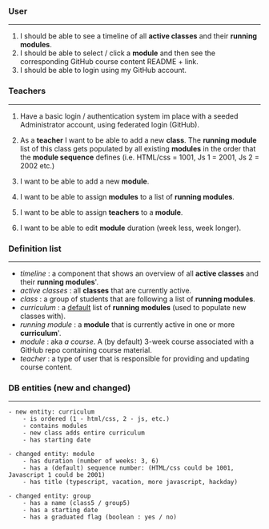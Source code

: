 
### User
---
1. I should be able to see a timeline of all **active classes** and their **running modules**.
2. I should be able to select / click a **module** and then see the corresponding GitHub course content README + link.
3. I should be able to login using my GitHub account.


### Teachers
---
1. Have a basic login / authentication system im place with a seeded Administrator account, using federated login (GitHub).
2. As a **teacher** I want to be able to add a new **class**. The **running module** list of this class gets populated by all existing **modules** in the order that the **module sequence** defines (i.e. HTML/css = 1001, Js 1 = 2001, Js 2 = 2002 etc.)

3. I want to be able to add a new **module**.
4. I want to be able to assign **modules** to a list of **running modules**.
5. I want to be able to assign **teachers** to a **module**.
6. I want to be able to edit **module** duration (week less, week longer).


### Definition list
---
- *timeline* : a component that shows an overview of all **active classes** and their **running modules**'.
- *active classes* : all **classes** that are currently active.
- *class* : a group of students that are following a list of **running modules**.
- *curriculum* : a <u>default</u> list of **running modules** (used to populate new classes with).
- *running module* : a **module** that is currently active in one or more **curriculum**'.
- *module* : aka *a course*. A (by default) 3-week course associated with a GitHub repo containing course material.
- *teacher* : a type of user that is responsible for providing and updating course content.

### DB entities (new and changed)
---

    - new entity: curriculum
        - is ordered (1 - html/css, 2 - js, etc.)
        - contains modules
        - new class adds entire curriculum
        - has starting date

    - changed entity: module
        - has duration (number of weeks: 3, 6)
        - has a (default) sequence number: (HTML/css could be 1001, Javascript 1 could be 2001)
        - has title (typescript, vacation, more javascript, hackday)
        
    - changed entity: group
        - has a name (class5 / group5)
        - has a starting date
        - has a graduated flag (boolean : yes / no)
